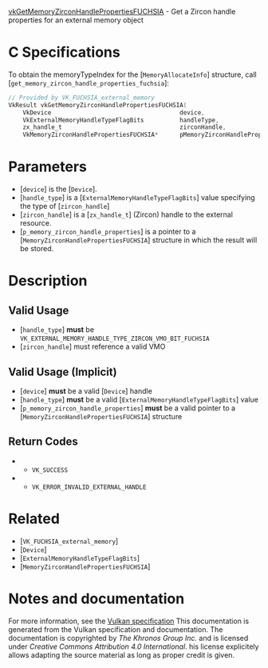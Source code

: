 [vkGetMemoryZirconHandlePropertiesFUCHSIA](https://www.khronos.org/registry/vulkan/specs/1.3-extensions/man/html/vkGetMemoryZirconHandlePropertiesFUCHSIA.html) - Get a Zircon handle properties for an external memory object

# C Specifications
To obtain the memoryTypeIndex for the [`MemoryAllocateInfo`] structure,
call [`get_memory_zircon_handle_properties_fuchsia`]:
```c
// Provided by VK_FUCHSIA_external_memory
VkResult vkGetMemoryZirconHandlePropertiesFUCHSIA(
    VkDevice                                    device,
    VkExternalMemoryHandleTypeFlagBits          handleType,
    zx_handle_t                                 zirconHandle,
    VkMemoryZirconHandlePropertiesFUCHSIA*      pMemoryZirconHandleProperties);
```

# Parameters
- [`device`] is the [`Device`].
- [`handle_type`] is a [`ExternalMemoryHandleTypeFlagBits`] value specifying the type of [`zircon_handle`]
- [`zircon_handle`] is a [`zx_handle_t`] (Zircon) handle to the external resource.
- [`p_memory_zircon_handle_properties`] is a pointer to a [`MemoryZirconHandlePropertiesFUCHSIA`] structure in which the result will be stored.

# Description
## Valid Usage
-  [`handle_type`] **must**  be `VK_EXTERNAL_MEMORY_HANDLE_TYPE_ZIRCON_VMO_BIT_FUCHSIA`
-  [`zircon_handle`] must reference a valid VMO

## Valid Usage (Implicit)
-  [`device`] **must**  be a valid [`Device`] handle
-  [`handle_type`] **must**  be a valid [`ExternalMemoryHandleTypeFlagBits`] value
-  [`p_memory_zircon_handle_properties`] **must**  be a valid pointer to a [`MemoryZirconHandlePropertiesFUCHSIA`] structure

## Return Codes
*   - `VK_SUCCESS` 
*   - `VK_ERROR_INVALID_EXTERNAL_HANDLE`

# Related
- [`VK_FUCHSIA_external_memory`]
- [`Device`]
- [`ExternalMemoryHandleTypeFlagBits`]
- [`MemoryZirconHandlePropertiesFUCHSIA`]

# Notes and documentation
For more information, see the [Vulkan specification](https://www.khronos.org/registry/vulkan/specs/1.3-extensions/html/vkspec.html)
This documentation is generated from the Vulkan specification and documentation.
The documentation is copyrighted by *The Khronos Group Inc.* and is licensed under *Creative Commons Attribution 4.0 International*.
his license explicitely allows adapting the source material as long as proper credit is given.
        